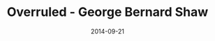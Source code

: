 ---
layout: production
title: Overruled - George Bernard Shaw
date: 2014-09-21
dates_string: September 21, 2014
location: Chief O’Neill’s Pub & Restaurant, Chicago
production:
  - name: Angeli Primlani
    title: Director
  - name: Benjamin Dionysus
    title: Stage Manager/Lighting Design
    bio_url: /company/benjamin_dionysus
  - name: Brigid Duffy and Frank Mahon of Stone Hearth Theatre
    title: Co-producers
synopsis: George Bernard Shaw's delightful one-act play Overruled (1913) finds the Irish dramatist at his most entertaining and fun. Two married couples take a break from their spouses, leading to an examination of fidelity and adultery. Though not nearly as famous as some of Shaw's other work, such as Pygmalion, and lacking the heavy messages of the acclaimed playwright's weightier works, like Arms and the Man, Overruled offers the chance to laugh at love, lovers and life itself.
cast:
- actor: Sherry Legare
  role: Mrs. Lunn
  actor_bio_url: /company/sherry_legare
- actor: Laurie Lister
  role: Mrs. Juno
- actor: Chris Aruffo
  role: Mr. Juno
  actor_bio_url: /company/chris_aruffo
- actor: Gary Henderson
  role: Mr. Lunn

images:
  - url: /assets/images/overruled_Poster_RemountCefalu.2b.JPG
  - url: /assets/images/Overruled_Chief_O_neills.JPG
  - url: /assets/images/Full_Cast_2_Overruled_Chief_Oneills.JPG
  - url: /assets/images/Julia_Kessler_Overruled_Chief_Oneill.JPG
  - url: /assets/images/Raker_Wilson_Overruled_Chief_O_neills.JPG
---